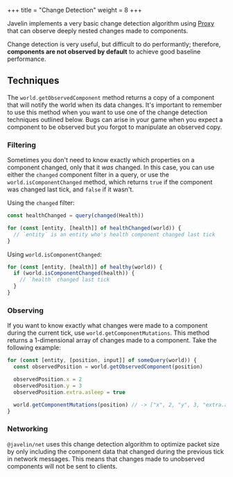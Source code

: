 +++
title = "Change Detection"
weight = 8
+++

Javelin implements a very basic change detection algorithm using [Proxy](https://developer.mozilla.org/en-US/docs/Web/JavaScript/Reference/Global_Objects/Proxy) that can observe deeply nested changes made to components.

Change detection is very useful, but difficult to do performantly; therefore, **components are not observed by default** to achieve good baseline performance.

## Techniques

The `world.getObservedComponent` method returns a copy of a component that will notify the world when its data changes. It's important to remember to use this method when you want to use one of the change detection techniques outlined below. Bugs can arise in your game when you expect a component to be observed but you forgot to manipulate an observed copy.

### Filtering

Sometimes you don't need to know exactly which properties on a component changed, only that it _was_ changed. In this case, you can use either the `changed` component filter in a query, or use the `world.isComponentChanged` method, which returns `true` if the component was changed last tick, and `false` if it wasn't.

Using the `changed` filter:

```typescript
const healthChanged = query(changed(Health))

for (const [entity, [health]] of healthChanged(world)) {
  // `entity` is an entity who's health component changed last tick
}
```

Using `world.isComponentChanged`:

```typescript
for (const [entity, [health]] of healthy(world)) {
  if (world.isComponentChanged(health)) {
    // `health` changed last tick
  }
}
```

### Observing

If you want to know exactly what changes were made to a component during the current tick, use `world.getComponentMutations`. This method returns a 1-dimensional array of changes made to a component. Take the following example:

```typescript
for (const [entity, [position, input]] of someQuery(world)) {
  const observedPosition = world.getObservedComponent(position)

  observedPosition.x = 2
  observedPosition.y = 3
  observedPosition.extra.asleep = true

  world.getComponentMutations(position) // -> ["x", 2, "y", 3, "extra.asleep", true]
}
```

### Networking

`@javelin/net` uses this change detection algorithm to optimize packet size by only including the component data that changed during the previous tick in network messages. This means that changes made to unobserved components will not be sent to clients.
